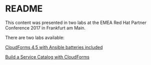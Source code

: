 # README

This content was presented in two labs at the EMEA Red Hat Partner Conference 2017 in Frankfurt am Main.

There are two labs available:

[CloudForms 4.5 with Ansible batteries included](./ansible-inside/)

[Build a Service Catalog with CloudForms](./cloudforms-service-catalog/)
